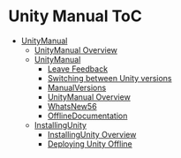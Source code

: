 Unity Manual ToC
================
 - [UnityManual]()
	 - [UnityManual Overview](UnityManual.md)
	 - [UnityManual]()
		 - [Leave Feedback](LeaveFeedback.md)
		 - [Switching between Unity versions](SwitchingDocumentationVersions.md)
		 - [ManualVersions](ManualVersions.md)
		 - [UnityManual Overview](UnityManual_1.md)
		 - [WhatsNew56](WhatsNew56.md)
		 - [OfflineDocumentation](OfflineDocumentation.md)
	 - [InstallingUnity]()
		 - [InstallingUnity Overview](InstallingUnity.md)
		 - [Deploying Unity Offline](DeployingUnityOffline.md)

